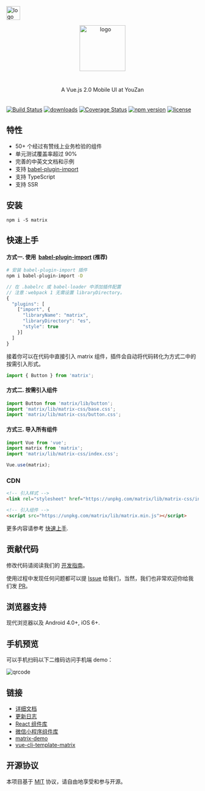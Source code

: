 <p>
    <a href="https://github.com/youzan/"><img alt="logo" width="36px" src="https://img.yzcdn.cn/public_files/2017/02/09/e84aa8cbbf7852688c86218c1f3bbf17.png" alt="youzan">
    </a>
</p>
<p align="center">
    <img alt="logo" src="https://img.yzcdn.cn/public_files/2017/12/18/fd78cf6bb5d12e2a119d0576bedfd230.png" width="120" style="margin-bottom: 10px;">
</p>
<p align="center" style="margin: 30px 0 35px;">A Vue.js 2.0 Mobile UI at YouZan</p>

[![Build Status](https://travis-ci.org/youzan/matrix.svg?branch=master)](https://travis-ci.org/youzan/matrix)
[![downloads](https://img.shields.io/npm/dt/matrix.svg)](https://www.npmjs.com/package/matrix)
[![Coverage Status](https://img.shields.io/codecov/c/github/youzan/matrix/dev.svg)](https://codecov.io/github/youzan/matrix?branch=dev)
[![npm version](https://img.shields.io/npm/v/matrix.svg?style=flat)](https://www.npmjs.com/package/matrix)
[![license](https://img.shields.io/npm/l/matrix.svg)](https://www.npmjs.com/package/matrix)

## 特性

* 50+ 个经过有赞线上业务检验的组件
* 单元测试覆盖率超过 90%
* 完善的中英文文档和示例
* 支持 [babel-plugin-import](https://github.com/ant-design/babel-plugin-import)
* 支持 TypeScript
* 支持 SSR
 
## 安装

```shell
npm i -S matrix
```

## 快速上手

#### 方式一. 使用  [babel-plugin-import](https://github.com/ant-design/babel-plugin-import) (推荐)

```bash
# 安装 babel-plugin-import 插件
npm i babel-plugin-import -D
```

```js
// 在 .babelrc 或 babel-loader 中添加插件配置
// 注意：webpack 1 无需设置 libraryDirectory。
{
  "plugins": [
    ["import", {
      "libraryName": "matrix",
      "libraryDirectory": "es",
      "style": true
    }]
  ]
}
```

接着你可以在代码中直接引入 matrix 组件，插件会自动将代码转化为方式二中的按需引入形式。

```js
import { Button } from 'matrix';
```

#### 方式二. 按需引入组件

```js
import Button from 'matrix/lib/button';
import 'matrix/lib/matrix-css/base.css';
import 'matrix/lib/matrix-css/button.css';
```

#### 方式三. 导入所有组件

```js
import Vue from 'vue';
import matrix from 'matrix';
import 'matrix/lib/matrix-css/index.css';

Vue.use(matrix);
```

### CDN

```html
<!-- 引入样式 -->
<link rel="stylesheet" href="https://unpkg.com/matrix/lib/matrix-css/index.css">

<!-- 引入组件 -->
<script src="https://unpkg.com/matrix/lib/matrix.min.js"></script>
```

更多内容请参考 [快速上手](https://www.youzanyun.com/zanui/matrix#/zh-CN/quickstart).

## 贡献代码

修改代码请阅读我们的 [开发指南](./.github/CONTRIBUTING.zh-CN.md)。

使用过程中发现任何问题都可以提 [Issue](https://github.com/youzan/matrix/issues) 给我们，当然，我们也非常欢迎你给我们发 [PR](https://github.com/youzan/matrix/pulls)。

## 浏览器支持

现代浏览器以及 Android 4.0+, iOS 6+.

## 手机预览

可以手机扫码以下二维码访问手机端 demo：

![qrcode](https://img.yzcdn.cn/v2/image/youzanyun/zanui/pc/zanui_vue_mobile_preview_03.png)

## 链接

* [详细文档](https://www.youzanyun.com/zanui/matrix)
* [更新日志](https://www.youzanyun.com/zanui/matrix#/zh-CN/changelog)
* [React 组件库](https://www.youzanyun.com/zanui/zent)
* [微信小程序组件库](https://github.com/youzan/zanui-weapp)
* [matrix-demo](https://github.com/youzan/matrix-demo)
* [vue-cli-template-matrix](https://github.com/youzan/vue-cli-template-matrix)

## 开源协议

本项目基于 [MIT](https://zh.wikipedia.org/wiki/MIT%E8%A8%B1%E5%8F%AF%E8%AD%89) 协议，请自由地享受和参与开源。
